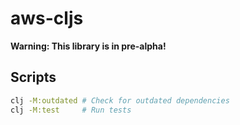 # aws-cljs

**Warning: This library is in pre-alpha!**

## Scripts

```bash
clj -M:outdated # Check for outdated dependencies
clj -M:test     # Run tests
```

